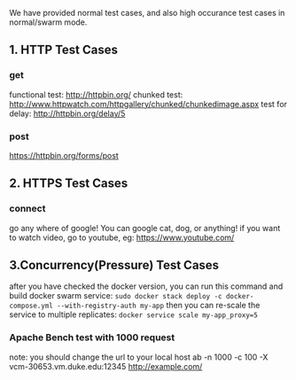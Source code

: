 We have provided normal test cases, and also high occurance test cases in normal/swarm mode.

## 1. HTTP Test Cases
### get
functional test:
http://httpbin.org/
chunked test:
http://www.httpwatch.com/httpgallery/chunked/chunkedimage.aspx
test for delay:
http://httpbin.org/delay/5
### post
https://httpbin.org/forms/post


## 2. HTTPS Test Cases
### connect
go any where of google! You can google cat, dog, or anything!
if you want to watch video, go to youtube, eg:
https://www.youtube.com/

## 3.Concurrency(Pressure) Test Cases
after you have checked the docker version, you can run this command and build docker swarm service:
`sudo docker stack deploy -c docker-compose.yml --with-registry-auth my-app`
then you can re-scale the service to multiple replicates:
`docker service scale my-app_proxy=5`
### Apache Bench test with 1000 request
note: you should change the url to your local host
ab -n 1000 -c 100 -X vcm-30653.vm.duke.edu:12345 http://example.com/